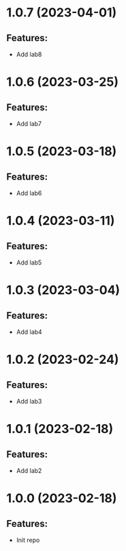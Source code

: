 # 1.0.7 (2023-04-01)
## Features: 
* Add lab8

# 1.0.6 (2023-03-25)
## Features: 
* Add lab7

# 1.0.5 (2023-03-18)
## Features: 
* Add lab6

# 1.0.4 (2023-03-11)
## Features: 
* Add lab5

# 1.0.3 (2023-03-04)
## Features: 
* Add lab4

# 1.0.2 (2023-02-24)
## Features: 
* Add lab3

# 1.0.1 (2023-02-18)
## Features: 
* Add lab2

# 1.0.0 (2023-02-18)
## Features: 
* Init repo




